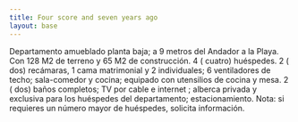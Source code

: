 ```yaml
---
title: Four score and seven years ago
layout: base
---
```

Departamento amueblado planta baja; a 9 metros del Andador a la Playa. Con 128 M2 de terreno y 65 M2 de construcción. 4 ( cuatro) huéspedes. 2 ( dos) recámaras, 1 cama matrimonial y 2 individuales; 6 ventiladores de techo; sala-comedor y cocina; equipado con utensilios de cocina y mesa. 2 ( dos) baños completos; TV por cable e internet ; alberca privada y exclusiva para los huéspedes del departamento; estacionamiento. Nota: si requieres un número mayor de huéspedes, solicita información.
